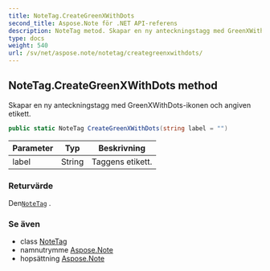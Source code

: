 ```yaml
---
title: NoteTag.CreateGreenXWithDots
second_title: Aspose.Note för .NET API-referens
description: NoteTag metod. Skapar en ny anteckningstagg med GreenXWithDotsikonen och angiven etikett.
type: docs
weight: 540
url: /sv/net/aspose.note/notetag/creategreenxwithdots/
---
```

## NoteTag.CreateGreenXWithDots method

Skapar en ny anteckningstagg med GreenXWithDots-ikonen och angiven etikett.

```csharp
public static NoteTag CreateGreenXWithDots(string label = "")
```

| Parameter | Typ | Beskrivning |
| --- | --- | --- |
| label | String | Taggens etikett. |

### Returvärde

Den[`NoteTag`](../) .

### Se även

* class [NoteTag](../)
* namnutrymme [Aspose.Note](../../notetag/)
* hopsättning [Aspose.Note](../../../)


